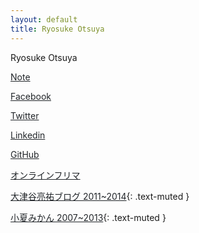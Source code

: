 ```yaml
---
layout: default
title: Ryosuke Otsuya
---
```

Ryosuke Otsuya

[<i class="ro ro-note"></i> Note](https://note.mu/rotsuya)

[<i class="fab fa-facebook"></i> Facebook](https://www.facebook.com/rotsuya)

[<i class="fab fa-twitter"></i> Twitter](https://twitter.com/rotsuya)

[<i class="fab fa-linkedin"></i> Linkedin](https://www.linkedin.com/in/rotsuya/)

[<i class="fab fa-github"></i> GitHub](https://github.com/rotsuya)

[<i class="fab fa-blogger"></i> オンラインフリマ](http://fleamarket.otsuya.co)

[<i class="fab fa-tumblr"></i> 大津谷亮祐ブログ 2011~2014](http://r.otsuya.co){: .text-muted }

[<i class="fab fa-blogger"></i> 小夏みかん 2007~2013](http://www.konatsumikan.com){: .text-muted }

<style>
.container {
    margin-top: 50px;
}

.fab, .ro {
    width: 1em;
}

a {
    color: #212529;
}
</style>
